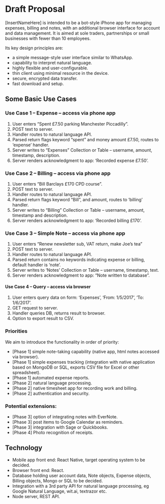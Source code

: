 # Draft Proposal

[InsertNameHere] is intended to be a bot-style iPhone app for managing expenses, billing and notes, 
with an additional browser interface for account and data management. It is aimed at sole traders, partnerships or 
small businesses with fewer than 10 employees. 

Its key design principles are: 
- a simple message-style user interface similar to WhatsApp.
- capability to interpret natural language.
- highly flexible and user-configurable.
- thin client using minimal resource in the device.
- secure, encrypted data transfer.
- fast download and setup.

## Some Basic Use Cases

### Use Case 1 – Expense – access via phone app

1. User enters “Spent £7.50 parking Manchester Piccadilly”.
2. POST text to server.
3. Handler routes to natural language API.
4. Parsed return flags keyword “spent” and money amount £7.50, routes to ‘expense’ handler.
5. Server writes to “Expenses” Collection or Table – username, amount, timestamp, description.
6. Server renders acknowledgment to app: ‘Recorded expense £7.50’.

### Use Case 2 – Billing – access via phone app

1. User enters “Bill Barclays £170 CPD course”.
2. POST text to server.
3. Handler routes to natural language API.
4. Parsed return flags keyword “Bill”, and amount, routes to ‘billing’ handler.
5. Server writes to “Billing” Collection or Table – username, amount, timestamp and description.
6. Server renders acknowledgment to app: ‘Recorded billing £170’.

### Use Case 3 – Simple Note – access via phone app

1. User enters “Renew newsletter sub, VAT return, make Joe’s tea”
2. POST text to server.
3. Handler routes to natural language API.
4. Parsed return contains no keywords indicating expense or billing, default handler is ‘note’.
5. Server writes to ‘Notes’ Collection or Table – username, timestamp, text.
6. Server renders acknowledgment to app: “Note written to database”.

#### Use Case 4 – Query – access via browser

1. User enters query data on form: ‘Expenses’, ‘From: 1/5/2017’, ‘To: 1/6/2017’.
2. GET request to server.
3. Handler queries DB, returns result to browser.
4. Option to export result to CSV.

### Priorities

We aim to introduce the functionality in order of priority: 

- [Phase 1] simple note-taking capability (native app, html notes accessed via browser).
- [Phase 1] simple expenses tracking (integration with native application based on MongoDB or SQL, exports CSV file for Excel or other spreadsheet).
- [Phase 1] automated expense reports.
- [Phase 2] natural language processing.
- [Phase 2] native timesheet app for recording work and billing.
- [Phase 2] authentication and security.

### Potential extensions:
	
- [Phase 3] option of integrating notes with EverNote.
- [Phase 3] post items to Google Calendar as reminders.
- [Phase 3] integration with Sage or Quickbooks.
- [Phase 4] Photo recognition of receipts.

## Technology

- Mobile app front end: React Native, target operating system to be decided.
- Browser front end: React.
- Database holding user account data, Note objects, Expense objects, Billing objects, Mongo or SQL to be decided.
- Integration with a 3rd party API for natural language processing, eg Google Natural Language, wit.ai, textrazor etc.
- Node server, REST API.

